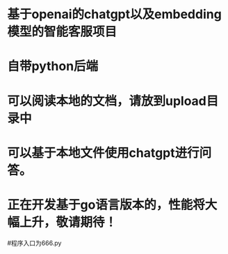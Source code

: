 # 基于openai的chatgpt以及embedding模型的智能客服项目

# 自带python后端

# 可以阅读本地的文档，请放到upload目录中

# 可以基于本地文件使用chatgpt进行问答。
# 正在开发基于go语言版本的，性能将大幅上升，敬请期待！
#程序入口为666.py
